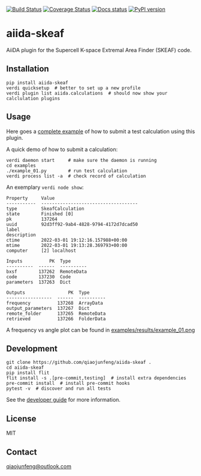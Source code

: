 [![Build Status][ci-badge]][ci-link]
[![Coverage Status][cov-badge]][cov-link]
[![Docs status][docs-badge]][docs-link]
[![PyPI version][pypi-badge]][pypi-link]

# aiida-skeaf

AiiDA plugin for the Supercell K-space Extremal Area Finder (SKEAF) code.

## Installation

```shell
pip install aiida-skeaf
verdi quicksetup  # better to set up a new profile
verdi plugin list aiida.calculations  # should now show your calclulation plugins
```


## Usage

Here goes a [complete example](examples/example_01.py) of how to submit a test calculation using this plugin.

A quick demo of how to submit a calculation:
```shell
verdi daemon start     # make sure the daemon is running
cd examples
./example_01.py        # run test calculation
verdi process list -a  # check record of calculation
```

An exemplary `verdi node show`:
```
Property     Value
-----------  ------------------------------------
type         SkeafCalculation
state        Finished [0]
pk           137264
uuid         92d3ff92-9ab4-4828-9794-4172d7dcad50
label
description
ctime        2022-03-01 19:12:16.157988+00:00
mtime        2022-03-01 19:13:28.369793+00:00
computer     [2] localhost

Inputs          PK  Type
----------  ------  ----------
bxsf        137262  RemoteData
code        137230  Code
parameters  137263  Dict

Outputs                PK  Type
-----------------  ------  ----------
frequency          137268  ArrayData
output_parameters  137267  Dict
remote_folder      137265  RemoteData
retrieved          137266  FolderData
```

A frequency vs angle plot can be found in [examples/results/example_01.png](examples/results/example_01.png)

## Development

```shell
git clone https://github.com/qiaojunfeng/aiida-skeaf .
cd aiida-skeaf
pip install flit
flit install -s .[pre-commit,testing]  # install extra dependencies
pre-commit install  # install pre-commit hooks
pytest -v  # discover and run all tests
```

See the [developer guide](http://aiida-skeaf.readthedocs.io/en/latest/developer_guide/index.html) for more information.

## License

MIT
## Contact

qiaojunfeng@outlook.com


[ci-badge]: https://github.com/qiaojunfeng/aiida-skeaf/workflows/ci/badge.svg?branch=master
[ci-link]: https://github.com/qiaojunfeng/aiida-skeaf/actions
[cov-badge]: https://coveralls.io/repos/github/qiaojunfeng/aiida-skeaf/badge.svg?branch=master
[cov-link]: https://coveralls.io/github/qiaojunfeng/aiida-skeaf?branch=master
[docs-badge]: https://readthedocs.org/projects/aiida-skeaf/badge
[docs-link]: http://aiida-skeaf.readthedocs.io/
[pypi-badge]: https://badge.fury.io/py/aiida-skeaf.svg
[pypi-link]: https://badge.fury.io/py/aiida-skeaf
